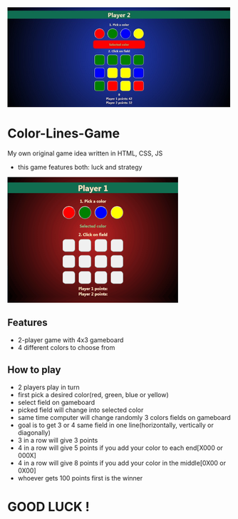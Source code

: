 <img src="Screenshot.jpg" width="500px">

# Color-Lines-Game
My own original game idea written in HTML, CSS, JS
* this game features both: luck and strategy

![](Screen.gif) 

## Features
* 2-player game with 4x3 gameboard
* 4 different colors to choose from

## How to play
* 2 players play in turn
* first pick a desired color(red, green, blue or yellow)
* select field on gameboard
* picked field will change into selected color
* same time computer will change randomly 3 colors fields on gameboard
* goal is to get 3 or 4 same field in one line(horizontally, vertically or diagonally)
* 3 in a row will give 3 points
* 4 in a row will give 5 points if you add your color to each end[X000 or 000X]
* 4 in a row will give 8 points if you add your color in the middle[0X00 or 0X00]
* whoever gets 100 points first is the winner

# GOOD LUCK !
